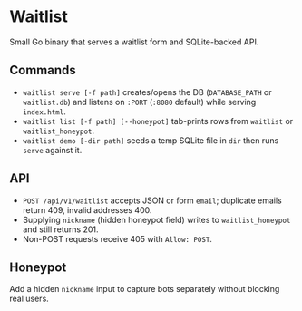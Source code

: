 # Waitlist

Small Go binary that serves a waitlist form and SQLite-backed API.

## Commands

- `waitlist serve [-f path]` creates/opens the DB (`DATABASE_PATH` or `waitlist.db`) and listens on `:PORT` (`:8080` default) while serving `index.html`.
- `waitlist list [-f path] [--honeypot]` tab-prints rows from `waitlist` or `waitlist_honeypot`.
- `waitlist demo [-dir path]` seeds a temp SQLite file in `dir` then runs `serve` against it.

## API

- `POST /api/v1/waitlist` accepts JSON or form `email`; duplicate emails return 409, invalid addresses 400.
- Supplying `nickname` (hidden honeypot field) writes to `waitlist_honeypot` and still returns 201.
- Non-POST requests receive 405 with `Allow: POST`.

## Honeypot

Add a hidden `nickname` input to capture bots separately without blocking real users.
